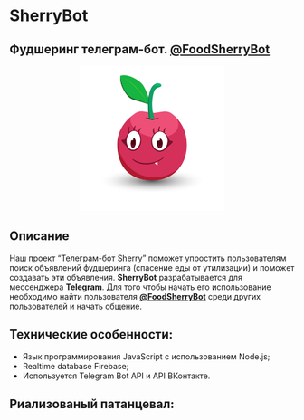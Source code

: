 # SherryBot
## Фудшеринг телеграм-бот. [@FoodSherryBot](https://t.me/FoodSherryBot)

<p align="center"><img src="Design/avatar.png" width="256"></p>

## Описание

Наш проект “Телеграм-бот Sherry” поможет упростить пользователям
поиск объявлений фудшеринга (спасение еды от утилизации) и поможет создавать эти объявления.
**SherryBot** разрабатывается для мессенджера **Telegram**. Для того чтобы начать его использование необходимо найти пользователя **[@FoodSherryBot](https://t.me/FoodSherryBot)** среди других пользователей и начать общение.

## Технические особенности:
- Язык программирования JavaScript с использованием Node.js;
- Realtime database Firebase;
- Используется Telegram Bot API и API ВКонтакте.

## Риализованый патанцевал:
